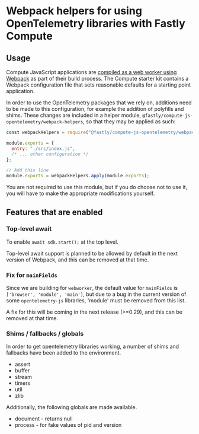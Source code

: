 # Webpack helpers for using OpenTelemetry libraries with Fastly Compute

## Usage

Compute JavaScript applications are
[compiled as a web worker using Webpack](https://developer.fastly.com/learning/compute/javascript/#module-bundling) as
part of their build process. The Compute starter kit contains a Webpack configuration file
that sets reasonable defaults for a starting point application.

In order to use the OpenTelemetry packages that we rely on, additions need to be made to this configuration,
for example the addition of polyfills and shims. These changes are included in a helper module, `@fastly/compute-js-opentelemetry/webpack-helpers`,
so that they may be applied as such:

```javascript
const webpackHelpers = require("@fastly/compute-js-opentelemetry/webpack-helpers");

module.exports = {
  entry: "./src/index.js",
  /* ... other configuration */
};

// Add this line
module.exports = webpackHelpers.apply(module.exports);
```

You are not required to use this module, but if you do choose not to use it, you will have to
make the appropriate modifications yourself.

## Features that are enabled

### Top-level await

To enable `await sdk.start();` at the top level.

Top-level await support is planned to be allowed by default in the next version
of Webpack, and this can be removed at that time.

### Fix for `mainFields`

Since we are building for `webworker`, the default value for `mainFields` is
`['browser', 'module', 'main']`, but due to a bug in the current version of
some `opentelemetry-js` libraries, 'module' must be removed from this list.

A fix for this will be coming in the next release (>=0.29), and this can be
removed at that time.

### Shims / fallbacks / globals

In order to get opentelemetry libraries working, a number of shims and fallbacks
have been added to the environment.

* assert
* buffer
* stream
* timers
* util
* zlib

Additionally, the following globals are made available.

* document - returns null
* process - for fake values of pid and version
